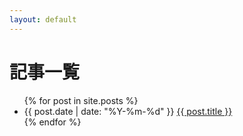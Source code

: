 ```yaml
---
layout: default
---
```


<h1>記事一覧</h1>
<ul>
  {% for post in site.posts %}
    <li>
      {{ post.date | date: "%Y-%m-%d" }} <a href="{{ post.url | relative_url }}">{{ post.title }}</a>
    </li>
  {% endfor %}
</ul>
